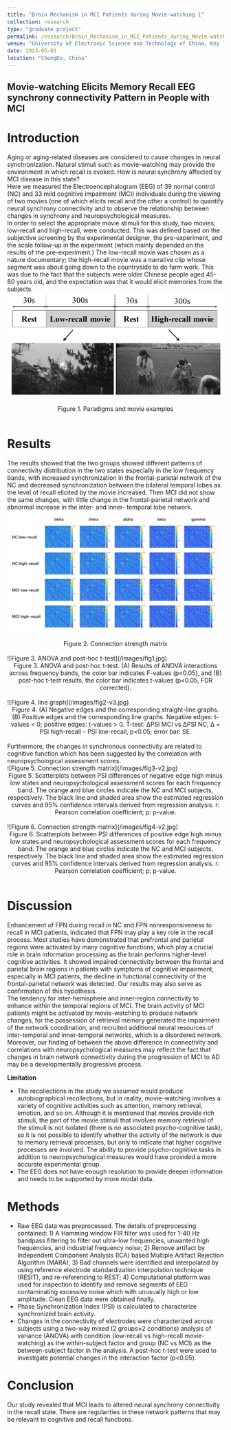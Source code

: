 ```yaml
---
title: "Brain Mechanism in MCI Patients during Movie-watching 1"
collection: research
type: "graduate project"
permalink: /research/Brain_Mechanism_in_MCI_Patients_during_Movie-watching_1
venue: "University of Electronic Science and Technology of China, Key laboratory for Neuroinformation of Ministry of Education"
date: 2023-05-01
location: "ChengDu, China"
---
```


Movie-watching Elicits Memory Recall EEG synchrony connectivity Pattern in People with MCI
------

Introduction
======
Aging or aging-related diseases are considered to cause changes in neural synchronization. Natural stimuli such as movie-watching may provide the environment in which recall is evoked. How is neural synchrony affected by MCI disease in this state? <br>
Here we measured the Electroencephalogram (EEG) of 39 normal control (NC) and 33 mild cognitive impairment (MCI) individuals during the viewing of two movies (one of which elicits recall and the other a control) to quantify neural synchrony connectivity and to observe the relationship between changes in synchrony and neuropsychological measures. <br>
In order to select the appropriate movie stimuli for this study, two movies, low-recall and high-recall, were conducted. This was defined based on the subjective screening by the experimental designer, the pre-experiment, and the scale follow-up in the experiment (which mainly depended on the results of the pre-experiment.) The low-recall movie was chosen as a nature documentary; the high-recall movie was a narrative clip whose segment was about going down to the countryside to do farm work. This was due to the fact that the subjects were older Chinese people aged 45-80 years old, and the expectation was that it would elicit memories from the subjects.
![Figure 1. Paradigms and movie examples](/images/peradigms.jpg)
<div style="text-align: center;">
  Figure 1. Paradigms and movie examples
</div>
<br>

Results
======
The results showed that the two groups showed different patterns of connectivity distribution in the two states especially in the low frequency bands, with increased synchronization in the frontal-parietal network of the NC and decreased synchronization between the bilateral temporal lobes as the level of recall elicited by the movie increased. Then MCI did not show the same changes, with little change in the frontal-parietal network and abnormal increase in the inter- and inner- temporal lobe network.
<br>
![Figure 2. Connection strength matrix](/images/single.jpg)
<div style="text-align: center;">
  Figure 2. Connection strength matrix
</div>
<br>
![Figure 3. ANOVA and post-hoc t-test](/images/fig1.jpg)
<div style="text-align: center;">
  Figure 3. ANOVA and post-hoc t-test. (A) Results of ANOVA interactions across frequency bands, the color bar indicates F-values (p<0.05), and (B) post-hoc t-test results, the color bar indicates t-values (p<0.05, FDR corrected).
</div>
<br>
![Figure 4. line graph](/images/fig2-v3.jpg)
<div style="text-align: center;">
  Figure 4. (A) Negative edges and the corresponding straight-line graphs. (B) Positive edges and the corresponding line graphs. Negative edges: t-values < 0; positive edges: t-values > 0. T-test: ΔPSI MCI vs ΔPSI NC; Δ = PSI high-recall – PSI low-recall, p<0.05; error bar: SE.
</div>
<br>
Furthermore, the changes in synchronous connectivity are related to cognitive function which has been suggested by the correlation with neuropsychological assessment scores.
<br>
![Figure 5. Connection strength matrix](/images/fig3-v2.jpg)
<div style="text-align: center;">
  Figure 5. Scatterplots between PSI differences of negative edge high minus low states and neuropsychological assessment scores for each frequency band. The orange and blue circles indicate the NC and MCI subjects, respectively. The black line and shaded area show the estimated regression curves and 95% confidence intervals derived from regression analysis. r: Pearson correlation coefficient; p: p-value.
</div>
<br>
![Figure 6. Connection strength matrix](/images/fig4-v2.jpg)
<div style="text-align: center;">
  Figure 6. Scatterplots between PSI differences of positive edge high minus low states and neuropsychological assessment scores for each frequency band. The orange and blue circles indicate the NC and MCI subjects, respectively. The black line and shaded area show the estimated regression curves and 95% confidence intervals derived from regression analysis. r: Pearson correlation coefficient; p: p-value.
</div>
<br>

Discussion
======
Enhancement of FPN during recall in NC and FPN nonresponsiveness to recall in MCI patients, indicated that FPN may play a key role in the recall process. Most studies have demonstrated that prefrontal and parietal regions were activated by many cognitive functions, which play a crucial role in brain information processing as the brain performs higher-level cognitive activities. It showed impaired connectivity between the frontal and parietal brain regions in patients with symptoms of cognitive impairment, especially in MCI patients, the decline in functional connectivity of the frontal-parietal network was detected. Our results may also serve as confirmation of this hypothesis. <br>
The tendency for inter-hemisphere and inner-region connectivity to enhance within the temporal regions of MCI. The brain activity of MCI patients might be activated by movie-watching to produce network changes, for the possession of retrieval memory generated the impairment of the network coordination, and recruited additional neural resources of inter-temporal and inner-temporal networks, which is a disordered network. <br>
Moreover, our finding of between the above difference in connectivity and correlations with neuropsychological measures may reflect the fact that changes in brain network connectivity during the progression of MCI to AD may be a developmentally progressive process.

**Limitation**

- The recollections in the study we assumed would produce autobiographical recollections, but in reality, movie-watching involves a variety of cognitive activities such as attention, memory retrieval, emotion, and so on. Although it is mentioned that movies provide rich stimuli, the part of the movie stimuli that involves memory retrieval of the stimuli is not isolated (there is no associated psycho-cognitive task), so it is not possible to identify whether the activity of the network is due to memory retrieval processes, but only to indicate that higher cognitive processes are involved. The ability to provide psycho-cognitive tasks in addition to neuropsychological measures would have provided a more accurate experimental group. <br>
- The EEG does not have enough resolution to provide deeper information and needs to be supported by more modal data. <br>

Methods
======
- Raw EEG data was preprocessed. The details of preprocessing contained: 1) A Hamming window FIR filter was used for 1-40 Hz bandpass filtering to filter out ultra-low frequencies, unwanted high frequencies, and industrial frequency noise; 2) Remove artifact by Independent Component Analysis (ICA) based Multiple Artifact Rejection Algorithm (MARA); 3) Bad channels were identified and interpolated by using reference electrode standardization interpolation technique (RESIT), and re-referencing to REST; 4) Computational platform was used for inspection to identify and remove segments of EEG contaminating excessive noise which with unusually high or low amplitude. Clean EEG data were obtained finally. <br>
- Phase Synchronization Index (PSI) is calculated to characterize synchronized brain activity. <br>
- Changes in the connectivity of electrodes were characterized across subjects using a two-way mixed (2 groups×2 conditions) analysis of variance (ANOVA) with condition (low-recall vs high-recall movie-watching) as the within-subject factor and group (NC vs MCI) as the between-subject factor in the analysis. A post-hoc t-test were used to investigate potential changes in the interaction factor (p<0.05).

Conclusion
======
Our study revealed that MCI leads to altered neural synchrony connectivity in the recall state. There are regularities in these network patterns that may be relevant to cognitive and recall functions.
